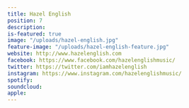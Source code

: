 ```yaml
---
title: Hazel English
position: 7
description: 
is-featured: true
image: "/uploads/hazel-english.jpg"
feature-image: "/uploads/hazel-english-feature.jpg"
website: http://www.hazelenglish.com
facebook: https://www.facebook.com/hazelenglishmusic/
twitter: https://twitter.com/iamhazelenglish
instagram: https://www.instagram.com/hazelenglishmusic/
spotify: 
soundcloud: 
apple: 
---
```



